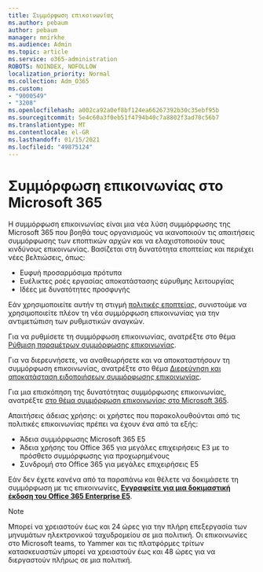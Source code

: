 ```yaml
---
title: Συμμόρφωση επικοινωνίας
ms.author: pebaum
author: pebaum
manager: mnirkhe
ms.audience: Admin
ms.topic: article
ms.service: o365-administration
ROBOTS: NOINDEX, NOFOLLOW
localization_priority: Normal
ms.collection: Adm_O365
ms.custom:
- "9000549"
- "3208"
ms.openlocfilehash: a002ca92a0ef8bf124ea66267392b30c35ebf95b
ms.sourcegitcommit: 5e4c60a3f0eb51f4794b40c7a8802f3ad70c56b7
ms.translationtype: MT
ms.contentlocale: el-GR
ms.lasthandoff: 01/15/2021
ms.locfileid: "49875124"
---
```

# <a name="communication-compliance-in-microsoft-365"></a>Συμμόρφωση επικοινωνίας στο Microsoft 365

Η συμμόρφωση επικοινωνίας είναι μια νέα λύση συμμόρφωσης της Microsoft 365 που βοηθά τους οργανισμούς να ικανοποιούν τις απαιτήσεις συμμόρφωσης των εποπτικών αρχών και να ελαχιστοποιούν τους κινδύνους επικοινωνίας. Βασίζεται στη δυνατότητα εποπτείας και περιέχει νέες βελτιώσεις, όπως:

- Ευφυή προσαρμόσιμα πρότυπα
- Ευέλικτες ροές εργασίας αποκατάστασης εύρυθμης λειτουργίας
- Ιδέες με δυνατότητες προσφυγής

Εάν χρησιμοποιείτε αυτήν τη στιγμή [πολιτικές εποπτείας](https://docs.microsoft.com/microsoft-365/compliance/supervision-policies), συνιστούμε να χρησιμοποιείτε πλέον τη νέα συμμόρφωση επικοινωνίας για την αντιμετώπιση των ρυθμιστικών αναγκών.

Για να ρυθμίσετε τη συμμόρφωση επικοινωνίας, ανατρέξτε στο θέμα [Ρύθμιση παραμέτρων συμμόρφωσης επικοινωνίας](https://docs.microsoft.com/microsoft-365/compliance/communication-compliance-configure).

Για να διερευνήσετε, να αναθεωρήσετε και να αποκαταστήσουν τη συμμόρφωση επικοινωνίας, ανατρέξτε στο θέμα [Διερεύνηση και αποκατάσταση ειδοποιήσεων συμμόρφωσης επικοινωνίας](https://docs.microsoft.com/microsoft-365/compliance/communication-compliance-investigate-remediate).

Για μια επισκόπηση της δυνατότητας συμμόρφωσης επικοινωνίας, ανατρέξτε [στο θέμα συμμόρφωση επικοινωνίας στο Microsoft 365](https://docs.microsoft.com/microsoft-365/compliance/communication-compliance).

Απαιτήσεις άδειας χρήσης: οι χρήστες που παρακολουθούνται από τις πολιτικές επικοινωνίας πρέπει να έχουν ένα από τα εξής:

- Άδεια συμμόρφωσης Microsoft 365 E5
- Άδεια χρήσης του Office 365 για μεγάλες επιχειρήσεις E3 με το πρόσθετο συμμόρφωσης για προχωρημένους
- Συνδρομή στο Office 365 για μεγάλες επιχειρήσεις E5

Εάν δεν έχετε κανένα από τα παραπάνω και θέλετε να δοκιμάσετε τη συμμόρφωση με τις επικοινωνίες, **[Εγγραφείτε για μια δοκιμαστική έκδοση του Office 365 Enterprise E5](https://go.microsoft.com/fwlink/p/?LinkID=698279)**.

> [!NOTE]
> Μπορεί να χρειαστούν έως και 24 ώρες για την πλήρη επεξεργασία των μηνυμάτων ηλεκτρονικού ταχυδρομείου σε μια πολιτική. Οι επικοινωνίες στο Microsoft teams, το Yammer και τις πλατφόρμες τρίτων κατασκευαστών μπορεί να χρειαστούν έως και 48 ώρες για να διεργαστούν πλήρως σε μια πολιτική.
